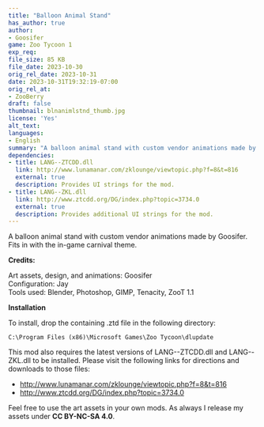 ```yaml
---
title: "Balloon Animal Stand"
has_author: true
author: 
- Goosifer
game: Zoo Tycoon 1
exp_req: 
file_size: 85 KB
file_date: 2023-10-30
orig_rel_date: 2023-10-31
date: 2023-10-31T19:32:19-07:00
orig_rel_at: 
- ZooBerry
draft: false
thumbnail: blnanimlstnd_thumb.jpg
license: 'Yes'
alt_text: 
languages:
- English
summary: "A balloon animal stand with custom vendor animations made by Goosifer."
dependencies:
- title: LANG--ZTCDD.dll
  link: http://www.lunamanar.com/zklounge/viewtopic.php?f=8&t=816
  external: true
  description: Provides UI strings for the mod.
- title: LANG--ZKL.dll
  link: http://www.ztcdd.org/DG/index.php?topic=3734.0
  external: true
  description: Provides additional UI strings for the mod.
---
```

A balloon animal stand with custom vendor animations made by Goosifer. Fits in with the in-game carnival theme.

**Credits:**

Art assets, design, and animations: Goosifer  
Configuration: Jay  
Tools used: Blender, Photoshop, GIMP, Tenacity, ZooT 1.1  

**Installation**

To install, drop the containing .ztd file in the following directory:

`C:\Program Files (x86)\Microsoft Games\Zoo Tycoon\dlupdate`

This mod also requires the latest versions of LANG--ZTCDD.dll and LANG--ZKL.dll to be installed. Please visit the following links for directions and downloads to those files:

- http://www.lunamanar.com/zklounge/viewtopic.php?f=8&t=816
- http://www.ztcdd.org/DG/index.php?topic=3734.0

Feel free to use the art assets in your own mods. As always I release my assets under **CC BY-NC-SA 4.0**. 